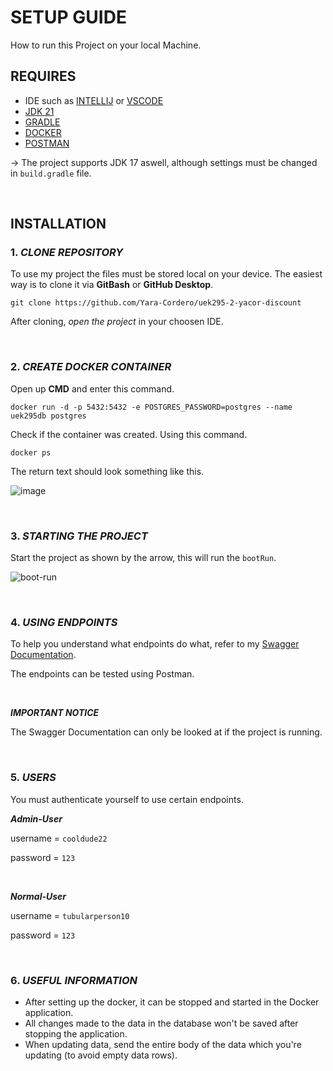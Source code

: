 # SETUP GUIDE 
How to run this Project on your local Machine. 

## REQUIRES 

- IDE such as [INTELLIJ](https://www.jetbrains.com/idea/download/?section=windows) or [VSCODE](https://code.visualstudio.com/download)
- [JDK 21](https://jdk.java.net/archive/)
- [GRADLE](https://spring.io/guides/gs/gradle)
- [DOCKER](https://www.docker.com/products/docker-desktop/)
- [POSTMAN](https://www.postman.com/downloads/)


-> The project supports JDK 17 aswell, although settings must be changed in `build.gradle` file.

<br>


## INSTALLATION 

### 1. ***CLONE REPOSITORY***

To use my project the files must be stored local on your device. The easiest way is to clone it via **GitBash** or **GitHub Desktop**.

```
git clone https://github.com/Yara-Cordero/uek295-2-yacor-discount
```

After cloning, *open the project* in your choosen IDE.

<br>

### 2. ***CREATE DOCKER CONTAINER***

Open up **CMD** and enter this command. 

```
docker run -d -p 5432:5432 -e POSTGRES_PASSWORD=postgres --name uek295db postgres
```

Check if the container was created. Using this command. 

```
docker ps
```

The return text should look something like this.

![image](https://github.com/Yara-Cordero/uek295-2-yacor-discount/assets/145566014/c3cffdbd-511d-42f1-bdeb-27a0634d5729)

<br>

### 3. ***STARTING THE PROJECT***

Start the project as shown by the arrow, this will run the `bootRun`.

![boot-run](https://github.com/Yara-Cordero/uek295-2-yacor-discount/assets/145566014/6479b802-7f6d-4b9d-a2c3-e91fb70c59fa)

<br>

### 4. ***USING ENDPOINTS***

To help you understand what endpoints do what, refer to my [Swagger Documentation](http://localhost:8080/swagger-ui/index.html#/).

The endpoints can be tested using Postman. 

<br>

***IMPORTANT NOTICE***

The Swagger Documentation can only be looked at if the project is running.


<br>

### 5. ***USERS***

You must authenticate yourself to use certain endpoints. 

***Admin-User***

username = `cooldude22`

password = `123`

<br>

***Normal-User***

username = `tubularperson10`

password = `123`

<br>

### 6. ***USEFUL INFORMATION***

- After setting up the docker, it can be stopped and started in the Docker application. 
- All changes made to the data in the database won't be saved after stopping the application.
- When updating data, send the entire body of the data which you're updating (to avoid empty data rows).




